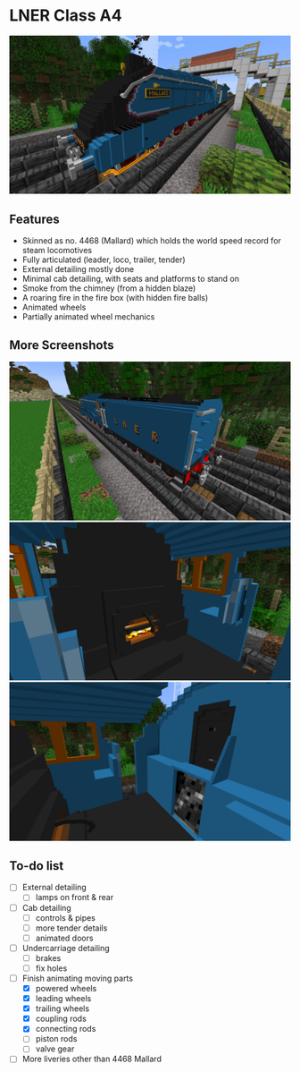 LNER Class A4
=============

![Screenshot 1](./a4.jpg)

Features
--------

 - Skinned as no. 4468 (Mallard) which holds the world speed record for steam
   locomotives
 - Fully articulated (leader, loco, trailer, tender)
 - External detailing mostly done
 - Minimal cab detailing, with seats and platforms to stand on
 - Smoke from the chimney (from a hidden blaze)
 - A roaring fire in the fire box (with hidden fire balls)
 - Animated wheels
 - Partially animated wheel mechanics

More Screenshots
----------------

![Screenshot 2](./a4_rear.jpg)
![Screenshot cab 1](./a4_cab.jpg)
![Screenshot cab 2](./a4_coal.jpg)

To-do list
----------

 - [ ] External detailing
   - [ ] lamps on front & rear
 - [ ] Cab detailing
   - [ ] controls & pipes
   - [ ] more tender details
   - [ ] animated doors
 - [ ] Undercarriage detailing
   - [ ] brakes
   - [ ] fix holes
 - [ ] Finish animating moving parts
   - [x] powered wheels
   - [x] leading wheels
   - [x] trailing wheels
   - [x] coupling rods
   - [x] connecting rods
   - [ ] piston rods
   - [ ] valve gear
 - [ ] More liveries other than 4468 Mallard
